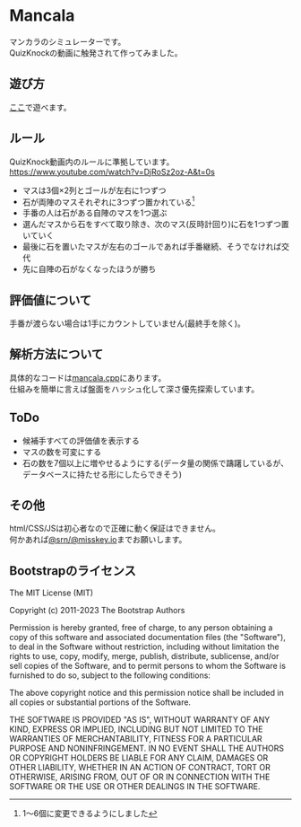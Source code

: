 # Mancala

マンカラのシミュレーターです。  
QuizKnockの動画に触発されて作ってみました。  

## 遊び方

[ここ](https://strangerxxxx.github.io/mancala/)で遊べます。  

## ルール

QuizKnock動画内のルールに準拠しています。  
<https://www.youtube.com/watch?v=DjRoSz2oz-A&t=0s>

- マスは3個×2列とゴールが左右に1つずつ
- 石が両陣のマスそれぞれに3つずつ置かれている[^1]
- 手番の人は石がある自陣のマスを1つ選ぶ
- 選んだマスから石をすべて取り除き、次のマス(反時計回り)に石を1つずつ置いていく
- 最後に石を置いたマスが左右のゴールであれば手番継続、そうでなければ交代
- 先に自陣の石がなくなったほうが勝ち

[^1]:1～6個に変更できるようにしました

## 評価値について

手番が渡らない場合は1手にカウントしていません(最終手を除く)。  

## 解析方法について

具体的なコードは[mancala.cpp](https://github.com/strangerxxxx/mancala/blob/main/mancala.cpp)にあります。  
仕組みを簡単に言えば盤面をハッシュ化して深さ優先探索しています。  

## ToDo

- 候補手すべての評価値を表示する
- マスの数を可変にする
- 石の数を7個以上に増やせるようにする(データ量の関係で躊躇しているが、データベースに持たせる形にしたらできそう)

## その他

html/CSS/JSは初心者なので正確に動く保証はできません。  
何かあれば[@srn/@misskey.io](https://misskey.io/@srn)までお願いします。  

## Bootstrapのライセンス

The MIT License (MIT)

Copyright (c) 2011-2023 The Bootstrap Authors

Permission is hereby granted, free of charge, to any person obtaining a copy
of this software and associated documentation files (the "Software"), to deal
in the Software without restriction, including without limitation the rights
to use, copy, modify, merge, publish, distribute, sublicense, and/or sell
copies of the Software, and to permit persons to whom the Software is
furnished to do so, subject to the following conditions:

The above copyright notice and this permission notice shall be included in
all copies or substantial portions of the Software.

THE SOFTWARE IS PROVIDED "AS IS", WITHOUT WARRANTY OF ANY KIND, EXPRESS OR
IMPLIED, INCLUDING BUT NOT LIMITED TO THE WARRANTIES OF MERCHANTABILITY,
FITNESS FOR A PARTICULAR PURPOSE AND NONINFRINGEMENT. IN NO EVENT SHALL THE
AUTHORS OR COPYRIGHT HOLDERS BE LIABLE FOR ANY CLAIM, DAMAGES OR OTHER
LIABILITY, WHETHER IN AN ACTION OF CONTRACT, TORT OR OTHERWISE, ARISING FROM,
OUT OF OR IN CONNECTION WITH THE SOFTWARE OR THE USE OR OTHER DEALINGS IN
THE SOFTWARE.
